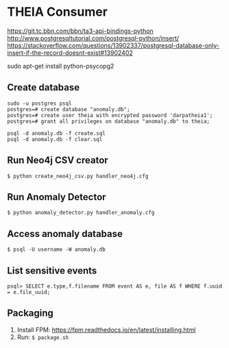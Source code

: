 # THEIA Consumer
https://git.tc.bbn.com/bbn/ta3-api-bindings-python
http://www.postgresqltutorial.com/postgresql-python/insert/
https://stackoverflow.com/questions/13902337/postgresql-database-only-insert-if-the-record-doesnt-exist#13902402

sudo apt-get install python-psycopg2

## Create database
```
sudo -u postgres psql
postgres=# create database "anomaly.db";
postgres=# create user theia with encrypted password 'darpatheia1';
postgres=# grant all privileges on database "anomaly.db" to theia;

psql -d anomaly.db -f create.sql
psql -d anomaly.db -f clear.sql
```

## Run Neo4j CSV creator
```
$ python create_neo4j_csv.py handler_neo4j.cfg
```

## Run Anomaly Detector
```
$ python anomaly_detector.py handler_anomaly.cfg
```

## Access anomaly database
```
$ psql -U username -W anomaly.db
```

## List sensitive events
```
psql> SELECT e.type,f.filename FROM event AS e, file AS f WHERE f.uuid = e.file_uuid;
```

## Packaging
  1. Install FPM: https://fpm.readthedocs.io/en/latest/installing.html
  2. Run: `$ package.sh`
